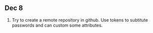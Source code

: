 ## Dec 8

1. Try to create a remote repository in github. Use tokens to subtitute passwords and can custom some attributes.
